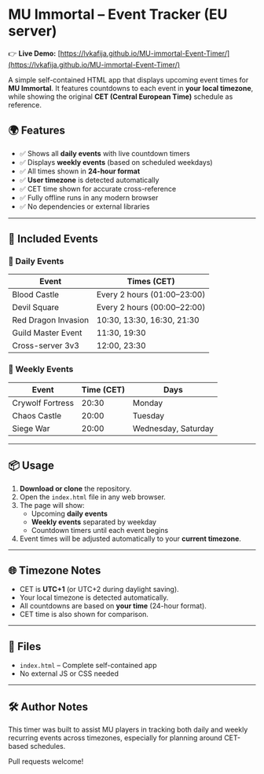 # MU Immortal – Event Tracker (EU server)

👉 **Live Demo:** [https://lvkafija.github.io/MU-immortal-Event-Timer/](https://lvkafija.github.io/MU-immortal-Event-Timer/)

A simple self-contained HTML app that displays upcoming event times for **MU Immortal**. It features countdowns to each event in **your local timezone**, while showing the original **CET (Central European Time)** schedule as reference.

## 🌍 Features

- ✅ Shows all **daily events** with live countdown timers
- ✅ Displays **weekly events** (based on scheduled weekdays)
- ✅ All times shown in **24-hour format**
- ✅ **User timezone** is detected automatically
- ✅ CET time shown for accurate cross-reference
- ✅ Fully offline  runs in any modern browser
- ✅ No dependencies or external libraries

---

## 📅 Included Events

### 🔁 Daily Events
| Event                     | Times (CET) |
|---------------------------|-------------|
| Blood Castle              | Every 2 hours (01:00–23:00) |
| Devil Square              | Every 2 hours (00:00–22:00) |
| Red Dragon Invasion       | 10:30, 13:30, 16:30, 21:30 |
| Guild Master Event        | 11:30, 19:30 |
| Cross-server 3v3          | 12:00, 23:30 |

### 📆 Weekly Events
| Event               | Time (CET) | Days       |
|--------------------|------------|------------|
| Crywolf Fortress   | 20:30      | Monday     |
| Chaos Castle       | 20:00      | Tuesday    |
| Siege War          | 20:00      | Wednesday, Saturday |

---

## 📦 Usage

1. **Download or clone** the repository.
2. Open the `index.html` file in any web browser.
3. The page will show:
   - Upcoming **daily events**
   - **Weekly events** separated by weekday
   - Countdown timers until each event begins
4. Event times will be adjusted automatically to your **current timezone**.

---

## 🌐 Timezone Notes

- CET is **UTC+1** (or UTC+2 during daylight saving).
- Your local timezone is detected automatically.
- All countdowns are based on **your time** (24-hour format).
- CET time is also shown for comparison.

---

## 📁 Files

- `index.html` – Complete self-contained app
- No external JS or CSS needed

---

## 🛠️ Author Notes

This timer was built to assist MU players in tracking both daily and weekly recurring events across timezones, especially for planning around CET-based schedules.

Pull requests welcome!
